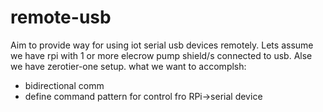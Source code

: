 # remote-usb

Aim to provide way for using iot serial usb devices remotely.
Lets assume we have rpi with 1 or more elecrow pump shield/s connected to usb. Alse we have zerotier-one setup.
what we want to accomplsh:
 - bidirectional comm
 - define command pattern for control fro RPi->serial device

